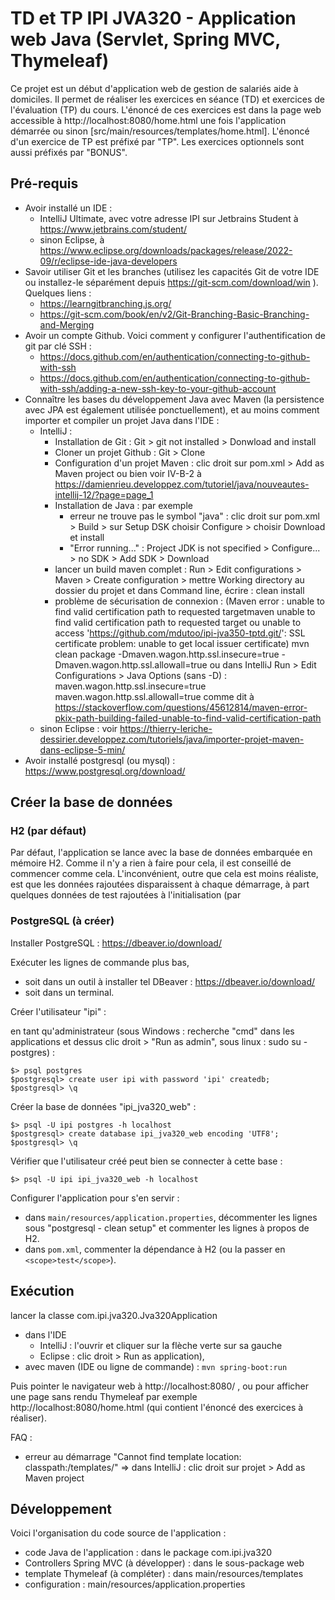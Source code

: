 # TD et TP IPI JVA320 - Application web Java (Servlet, Spring MVC, Thymeleaf)

Ce projet est un début d'application web de gestion de salariés aide à domiciles.
Il permet de réaliser les exercices en séance (TD) et exercices de l'évaluation (TP) du cours.
L'énoncé de ces exercices est dans la page web accessible à http://localhost:8080/home.html
une fois l'application démarrée ou sinon [src/main/resources/templates/home.html].
L'énoncé d'un exercice de TP est préfixé par "TP". Les exercices optionnels sont aussi préfixés par "BONUS".

## Pré-requis

- Avoir installé un IDE :
    - IntelliJ Ultimate, avec votre adresse IPI sur Jetbrains Student à https://www.jetbrains.com/student/
    - sinon Eclipse, à https://www.eclipse.org/downloads/packages/release/2022-09/r/eclipse-ide-java-developers
- Savoir utiliser Git et les branches (utilisez les capacités Git de votre IDE ou installez-le séparément depuis
  https://git-scm.com/download/win ). Quelques liens :
    - https://learngitbranching.js.org/
    - https://git-scm.com/book/en/v2/Git-Branching-Basic-Branching-and-Merging
- Avoir un compte Github. Voici comment y configurer l'authentification de git par clé SSH :
    - https://docs.github.com/en/authentication/connecting-to-github-with-ssh
    - https://docs.github.com/en/authentication/connecting-to-github-with-ssh/adding-a-new-ssh-key-to-your-github-account
- Connaître les bases du développement Java avec Maven (la persistence avec JPA est également utilisée ponctuellement),
  et au moins comment importer et compiler un projet Java dans l'IDE :
    - IntelliJ :
        - Installation de Git : Git > git not installed > Donwload and install
        - Cloner un projet Github : Git > Clone
        - Configuration d'un projet Maven : clic droit sur pom.xml > Add as Maven project ou bien voir IV-B-2 à https://damienrieu.developpez.com/tutoriel/java/nouveautes-intellij-12/?page=page_1
        - Installation de Java : par exemple
            - erreur ne trouve pas le symbol "java" : clic droit sur pom.xml > Build > sur Setup DSK choisir Configure > choisir Download et install
            - "Error running..." : Project JDK is not specified > Configure... > no SDK > Add SDK > Download
        - lancer un build maven complet : Run > Edit configurations > Maven > Create configuration > mettre Working directory au dossier du projet et dans Command line, écrire : clean install
        - problème de sécurisation de connexion :
          (Maven error : unable to find valid certification path to requested targetmaven unable to find valid certification path to requested target
          ou
          unable to access 'https://github.com/mdutoo/ipi-jva350-tptd.git/': SSL certificate problem: unable to get local issuer certificate)
          mvn clean package -Dmaven.wagon.http.ssl.insecure=true -Dmaven.wagon.http.ssl.allowall=true
          ou dans IntelliJ Run > Edit Configurations > Java Options (sans -D) : maven.wagon.http.ssl.insecure=true maven.wagon.http.ssl.allowall=true
          comme dit à https://stackoverflow.com/questions/45612814/maven-error-pkix-path-building-failed-unable-to-find-valid-certification-path
    - sinon Eclipse : voir https://thierry-leriche-dessirier.developpez.com/tutoriels/java/importer-projet-maven-dans-eclipse-5-min/
- Avoir installé postgresql (ou mysql) : https://www.postgresql.org/download/

## Créer la base de données

### H2 (par défaut)

Par défaut, l'application se lance avec la base de données embarquée en mémoire H2.
Comme il n'y a rien à faire pour cela, il est conseillé de commencer comme cela.
L'inconvénient, outre que cela est moins réaliste, est que les données rajoutées
disparaissent à chaque démarrage, à part quelques données de test rajoutées
à l'initialisation (par  

### PostgreSQL (à créer)

Installer PostgreSQL : https://dbeaver.io/download/

Exécuter les lignes de commande plus bas,
- soit dans un outil à installer tel DBeaver : https://dbeaver.io/download/
- soit dans un terminal.

Créer l'utilisateur "ipi" :

en tant qu'administrateur (sous Windows : recherche "cmd" dans les applications et dessus clic droit > "Run as admin", sous linux : sudo su - postgres) :

    $> psql postgres
    $postgresql> create user ipi with password 'ipi' createdb;
    $postgresql> \q

Créer la base de données "ipi_jva320_web" :

	$> psql -U ipi postgres -h localhost
	$postgresql> create database ipi_jva320_web encoding 'UTF8';
    $postgresql> \q

Vérifier que l'utilisateur créé peut bien se connecter à cette base :

	$> psql -U ipi ipi_jva320_web -h localhost

Configurer l'application pour s'en servir :
- dans ```main/resources/application.properties```, décommenter les lignes sous "postgresql - clean setup" et commenter les lignes à propos de H2.
- dans ```pom.xml```, commenter la dépendance à H2 (ou la passer en ```<scope>test</scope>```).


## Exécution

lancer la classe com.ipi.jva320.Jva320Application
- dans l'IDE
  - IntelliJ : l'ouvrir et cliquer sur la flèche verte sur sa gauche
  - Eclipse : clic droit > Run as application),
- avec maven (IDE ou ligne de commande) : ```mvn spring-boot:run```

Puis pointer le navigateur web à http://localhost:8080/ , ou pour afficher une page sans rendu Thymeleaf par exemple http://localhost:8080/home.html (qui contient l'énoncé des exercices à réaliser).

FAQ :
- erreur au démarrage "Cannot find template location: classpath:/templates/" => dans IntelliJ : clic droit sur projet > Add as Maven project


## Développement

Voici l'organisation du code source de l'application :
- code Java de l'application : dans le package com.ipi.jva320
- Controllers Spring MVC (à développer) : dans le sous-package web
- template Thymeleaf (à compléter) : dans main/resources/templates
- configuration : main/resources/application.properties
